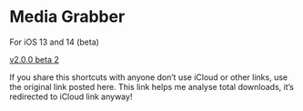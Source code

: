 # Media Grabber

For iOS 13 and 14 (beta)

[v2.0.0 beta 2](https://kutt.it/mg2b2)

If you share this shortcuts with anyone don’t use iCloud or other links, use the original link posted here. This link helps me analyse total downloads, it’s redirected to iCloud link anyway!
